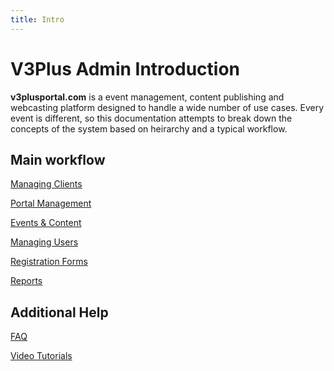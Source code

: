 ```yaml
---
title: Intro
---
```


# V3Plus Admin Introduction

**v3plusportal.com** is a event management, content publishing and webcasting platform designed to handle a wide number of use cases. 
Every event is different, so this documentation attempts to break down the concepts of the system based on heirarchy 
and a typical workflow.

## Main workflow
[Managing Clients](/clients/)  

[Portal Management](/portals/)  

[Events & Content](/events-and-content/)  

[Managing Users](/users/)  

[Registration Forms](/registration-forms/)  

[Reports](/reports/)  

## Additional Help

[FAQ](/faq/)  

[Video Tutorials](/tutorial-videos/)

